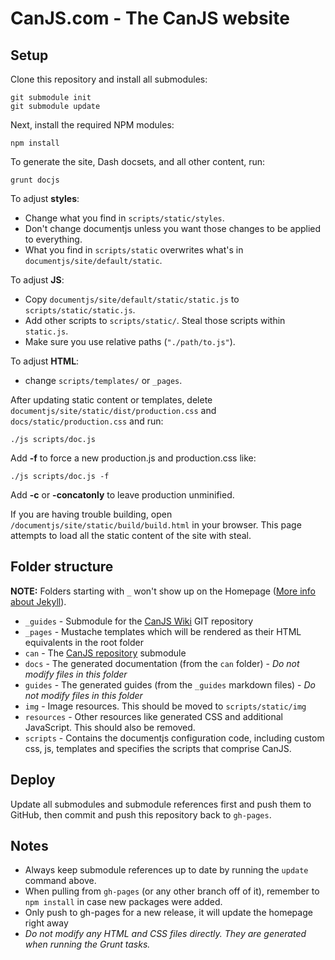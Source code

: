 # CanJS.com - The CanJS website

## Setup

Clone this repository and install all submodules:

	git submodule init
	git submodule update

Next, install the required NPM modules:

	npm install

To generate the site, Dash docsets, and all other content, run:

    grunt docjs

To adjust __styles__:

* Change what you find in `scripts/static/styles`.
* Don't change documentjs unless you want those changes to be applied to everything.
* What you find in `scripts/static` overwrites what's in `documentjs/site/default/static`.

To adjust __JS__:

* Copy `documentjs/site/default/static/static.js` to `scripts/static/static.js`.
* Add other scripts to `scripts/static/`. Steal those scripts within `static.js`.
* Make sure you use relative paths (`"./path/to.js"`).

To adjust __HTML__:

* change `scripts/templates/` or `_pages`.

After updating static content or templates, delete `documentjs/site/static/dist/production.css` and `docs/static/production.css` and run:

    ./js scripts/doc.js

Add __-f__ to force a new production.js and production.css like:

    ./js scripts/doc.js -f
    
Add __-c__ or __-concatonly__ to leave production unminified.

If you are having trouble building, open `/documentjs/site/static/build/build.html` in your 
browser. This page attempts to load all the static content of the site with steal.

## Folder structure

__NOTE:__ Folders starting with `_` won't show up on the Homepage ([More info about Jekyll](http://jekyllrb.com/docs/structure/)).

- `_guides` - Submodule for the [CanJS Wiki](https://github.com/bitovi/canjs/wiki) GIT repository
- `_pages` - Mustache templates which will be rendered as their HTML equivalents in the root folder
- `can` - The [CanJS repository](https://github.com/bitovi/canjs) submodule
- `docs` - The generated documentation (from the `can` folder) - *Do not modify files in this folder*
- `guides` - The generated guides (from the `_guides` markdown files) - *Do not modify files in this folder*
- `img` - Image resources. This should be moved to `scripts/static/img`
- `resources` - Other resources like generated CSS and additional JavaScript. This should also be removed.
- `scripts` - Contains the documentjs configuration code, including custom css, js, templates and specifies the scripts that comprise CanJS.

## Deploy

Update all submodules and submodule references first and push them to GitHub, then commit and push this
repository back to `gh-pages`.

## Notes

- Always keep submodule references up to date by running the `update` command above.
- When pulling from `gh-pages` (or any other branch off of it), remember to `npm install` in case new packages were added.
- Only push to gh-pages for a new release, it will update the homepage right away
- *Do not modify any HTML and CSS files directly. They are generated when running the Grunt tasks.*

